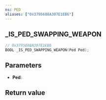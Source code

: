 ```yaml
---
ns: PED
aliases: ["0x3795688A307E1EB6"]
---
```

## _IS_PED_SWAPPING_WEAPON

```c
// 0x3795688A307E1EB6
BOOL _IS_PED_SWAPPING_WEAPON(Ped Ped);
```

## Parameters
* **Ped**: 

## Return value
